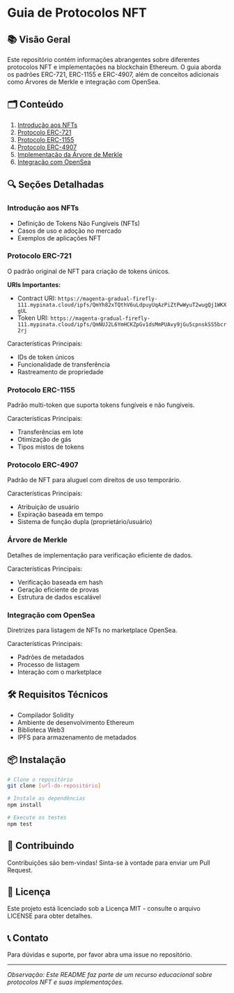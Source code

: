 # Guia de Protocolos NFT

## 📚 Visão Geral

Este repositório contém informações abrangentes sobre diferentes protocolos NFT e implementações na blockchain Ethereum. O guia aborda os padrões ERC-721, ERC-1155 e ERC-4907, além de conceitos adicionais como Árvores de Merkle e integração com OpenSea.

## 🗂 Conteúdo

1. [Introdução aos NFTs](#introdução-aos-nfts)
2. [Protocolo ERC-721](#protocolo-erc-721)
3. [Protocolo ERC-1155](#protocolo-erc-1155)
4. [Protocolo ERC-4907](#protocolo-erc-4907)
5. [Implementação da Árvore de Merkle](#árvore-de-merkle)
6. [Integração com OpenSea](#integração-com-opensea)

## 🔍 Seções Detalhadas

### Introdução aos NFTs

- Definição de Tokens Não Fungíveis (NFTs)
- Casos de uso e adoção no mercado
- Exemplos de aplicações NFT

### Protocolo ERC-721

O padrão original de NFT para criação de tokens únicos.

**URIs Importantes:**
- Contract URI: `https://magenta-gradual-firefly-111.mypinata.cloud/ipfs/QmYh82xTQthV6uLdpuyUqAzPiZtPwWyuT2wugQj1WKXgUL`
- Token URI: `https://magenta-gradual-firefly-111.mypinata.cloud/ipfs/QmNUJ2L6YmHCKZpGv1dsMmPUAvy9jGu5cpnskSS5bcr2rj`

Características Principais:
- IDs de token únicos
- Funcionalidade de transferência
- Rastreamento de propriedade

### Protocolo ERC-1155

Padrão multi-token que suporta tokens fungíveis e não fungíveis.

Características Principais:
- Transferências em lote
- Otimização de gás
- Tipos mistos de tokens

### Protocolo ERC-4907

Padrão de NFT para aluguel com direitos de uso temporário.

Características Principais:
- Atribuição de usuário
- Expiração baseada em tempo
- Sistema de função dupla (proprietário/usuário)

### Árvore de Merkle

Detalhes de implementação para verificação eficiente de dados.

Características Principais:
- Verificação baseada em hash
- Geração eficiente de provas
- Estrutura de dados escalável

### Integração com OpenSea

Diretrizes para listagem de NFTs no marketplace OpenSea.

Características Principais:
- Padrões de metadados
- Processo de listagem
- Interação com o marketplace

## 🛠 Requisitos Técnicos

- Compilador Solidity
- Ambiente de desenvolvimento Ethereum
- Biblioteca Web3
- IPFS para armazenamento de metadados

## 📦 Instalação

```bash
# Clone o repositório
git clone [url-do-repositório]

# Instale as dependências
npm install

# Execute os testes
npm test
```

## 🤝 Contribuindo

Contribuições são bem-vindas! Sinta-se à vontade para enviar um Pull Request.

## 📄 Licença

Este projeto está licenciado sob a Licença MIT - consulte o arquivo LICENSE para obter detalhes.

## 📞 Contato

Para dúvidas e suporte, por favor abra uma issue no repositório.

---

*Observação: Este README faz parte de um recurso educacional sobre protocolos NFT e suas implementações.*
